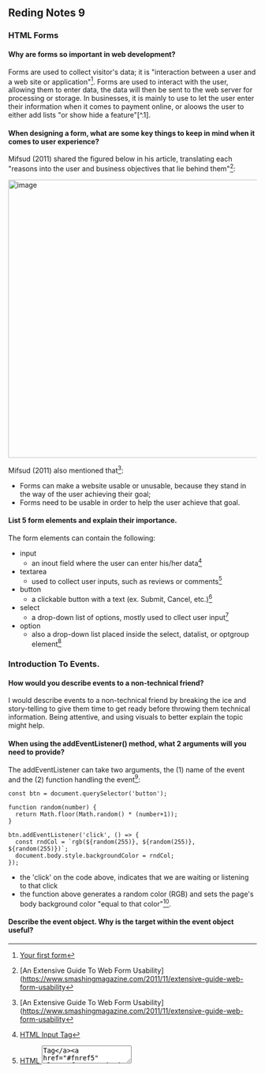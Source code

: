 ## Reding Notes 9

### HTML Forms

#### Why are forms so important in web development?
 Forms are used to collect visitor's data; it is "interaction between a user and a web site or application"[^1]. Forms are used to interact with the user, allowing them to enter data, the data will then be sent to the web server for processing or storage. In businesses, it is mainly to use to let the user enter their information when it comes to payment online, or aloows the user to either add lists "or show hide  a feature"[^.1].
 
 #### When designing a form, what are some key things to keep in mind when it comes to user experience?
 
 Mifsud (2011) shared the figured below in his article, translating each "reasons into the user and business objectives that lie behind them"[^2]:
 
 <img width="564" alt="image" src="https://user-images.githubusercontent.com/113204667/191780270-a3b1ef45-0add-42a6-aae5-5f27b0295b1c.png">

Mifsud (2011) also mentioned that[^2]:

- Forms can make a website usable or unusable, because they stand in the way of the user achieving their goal;
- Forms need to be usable in order to help the user achieve that goal.

#### List 5 form elements and explain their importance.

The form elements can contain the following:
- input
  - an inout field where the user can enter his/her data[^3]
- textarea
  - used to collect user inputs, such as reviews or comments[^4]
- button
  - a clickable button with a text (ex. Submit, Cancel, etc.)[^5]
- select
  - a drop-down list of options, mostly used to cllect user input[^6]
 - option 
   - also a drop-down list placed inside the select, datalist, or optgroup element[^7]
 
 ### Introduction To Events.
 
 #### How would you describe events to a non-technical friend?
 
I would describe events to a non-technical friend by breaking the ice and story-telling to give them time to get ready before throwing them technical information. Being attentive, and using visuals to better explain the topic might help.

#### When using the addEventListener() method, what 2 arguments will you need to provide?

The addEventListener can take two arguments, the (1) name of the event and the (2) function handling the event[^8]:

```
const btn = document.querySelector('button');

function random(number) {
  return Math.floor(Math.random() * (number+1));
}

btn.addEventListener('click', () => {
  const rndCol = `rgb(${random(255)}, ${random(255)}, ${random(255)})`;
  document.body.style.backgroundColor = rndCol;
});

```

- the 'click' on the code above, indicates that we are waiting or listening to that click
- the function above generates a random color (RGB) and sets the page's body background color "equal to that color"[^8].

#### Describe the event object. Why is the target within the event object useful?
 
 
 [^1]: [Your first form](https://developer.mozilla.org/en-US/docs/Learn/Forms/Your_first_form)
 [^2]: [An Extensive Guide To Web Form Usability](https://www.smashingmagazine.com/2011/11/extensive-guide-web-form-usability
 [^3]: [HTML Input Tag](https://www.w3schools.com/tags/tag_input.asp)
 [^4]: [HTML <textarea> Tag](https://www.w3schools.com/tags/tag_textarea.asp)
 [^5]: [HTML Button Tag](https://www.w3schools.com/tags/tag_button.asp)
 [^6]: [HTML Select Tag](https://www.w3schools.com/tags/tag_select.asp)
 [^7]: [HTML Option Tag](https://www.w3schools.com/tags/tag_option.asp)
 [^8]: [Introduction to events](https://developer.mozilla.org/en-US/docs/Learn/JavaScript/Building_blocks/Events)
 
 
